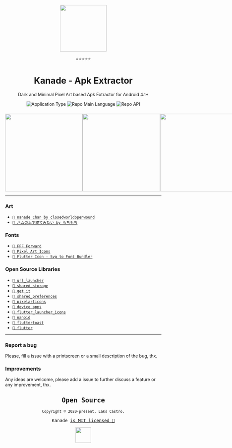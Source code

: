 <p align="center">
  <img src="https://user-images.githubusercontent.com/51419598/138639694-77dc8fce-82ca-4032-9f95-a2585eaf33d0.png" width="150" />
</p>
<p align="center">⭐⭐⭐⭐⭐</p>
<h1 align="center">Kanade - Apk Extractor</h1>
<p align="center">Dark and Minimal Pixel Art based Apk Extractor for Android 4.1+</p>
<p align="center">
  <img  src="https://img.shields.io/badge/application-apk_extractor-green" alt="Application Type" />
  <img  src="https://img.shields.io/badge/language-dart-blue" alt="Repo Main Language" />
  <img  src="https://img.shields.io/badge/android-4.1+-success" alt="Repo API" />
</p>

<h3 align="center"></h3>
<p align="center"><b></b></p>

<div align="center">
  <div style="display: flex;">
    <kbd><img src="https://user-images.githubusercontent.com/51419598/138739155-1b0d5d5f-8f4b-4106-b8cc-b68fb1f1b109.png" width="250"></kbd>
    <kbd><img src="https://user-images.githubusercontent.com/51419598/138739165-1db2ecd7-8eaa-4526-8502-61b149d314c9.png" width="250"></kbd>
    <kbd><img src="https://user-images.githubusercontent.com/51419598/138739171-68272488-a1b9-49f1-bc21-dc11452e1dfe.png" width="250"></kbd>
  </div>
</div>

<hr>

### Art

- [`🔗 Kanade Chan by closedworldopenwound`](https://www.deviantart.com/closedworldopenwound/art/Kanade-Chan-660321422)
- [`🔗 ハムの上で寝てみたい by もちもち`](https://dotpict.net/works/3311931)

### Fonts

- [`🔗 FFF Forward`](https://www.1001fonts.com/fff-forward-font.html) 
- [`🔗 Pixel Art Icons`](https://pixelarticons.com/) 
- [`🔗 Flutter Icon - Svg to Font Bundler`](https://www.fluttericon.com/)

### Open Source Libraries

- [`🔗 url_launcher`](https://pub.dev/packages/url_launcher)
- [`🔗 shared_storage`](https://pub.dev/packages/shared_storage)
- [`🔗 get_it`](https://pub.dev/packages/get_it)
- [`🔗 shared_preferences`](https://pub.dev/packages/shared_preferences)
- [`🔗 pixelarticons`](https://pub.dev/packages/pixelarticons)
- [`🔗 device_apps`](https://pub.dev/packages/device_apps) 
- [`🔗 flutter_launcher_icons`](https://pub.dev/packages/flutter_launcher_icons) 
- [`🔗 nanoid`](https://pub.dev/packages/nanoid)
- [`🔗 fluttertoast`](https://pub.dev/packages/fluttertoast)
- [`🔗 flutter`](https://flutter.dev/)

<hr>

### Report a bug

Please, fill a issue with a printscreen or a small description of the bug, thx.

### Improvements

Any ideas are welcome, please add a issue to further discuss a feature or any improvement, thx.

<samp>

<h2 align="center">
  Open Source
</h2>
<p align="center">
  <sub>Copyright © 2020-present, Laks Castro.</sub>
</p>
<p align="center">Kanade <a href="https://github.com/LaksCastro/kanade/blob/master/LICENSE.md">is MIT licensed 💖</a></p>
<p align="center">
  <img src="https://user-images.githubusercontent.com/51419598/138740064-92e4c38a-e648-41b5-8432-da0962028f62.png" width="50" />
</p>

</samp>
